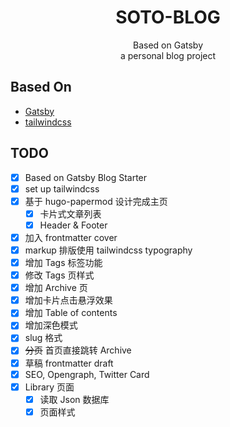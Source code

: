 <h1 align="center">
  SOTO-BLOG
</h1>
<p align="center">
    Based on Gatsby<br/>
    a personal blog project
</p>

## Based On

- [Gatsby](https://www.gatsbyjs.org/)
- [tailwindcss](https://tailwindcss.com/)

## TODO

- [x] Based on Gatsby Blog Starter
- [x] set up tailwindcss
- [x] 基于 hugo-papermod 设计完成主页
  - [x] 卡片式文章列表
  - [x] Header & Footer
- [x] 加入 frontmatter cover
- [x] markup 排版使用 tailwindcss typography
- [x] 增加 Tags 标签功能
- [x] 修改 Tags 页样式
- [x] 增加 Archive 页
- [x] 增加卡片点击悬浮效果
- [x] 增加 Table of contents
- [x] 增加深色模式
- [x] slug 格式
- [x] ~~分页~~ 首页直接跳转 Archive
- [x] 草稿 frontmatter draft
- [x] SEO, Opengraph, Twitter Card
- [x] Library 页面
  - [x] 读取 Json 数据库
  - [x] 页面样式